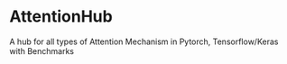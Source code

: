 # AttentionHub
A hub for all types of Attention Mechanism in Pytorch, Tensorflow/Keras with Benchmarks
